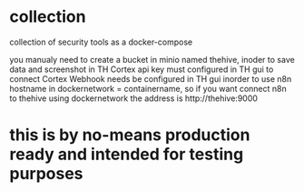 # collection
collection of security tools as a docker-compose

you manualy need to create a bucket in minio named thehive, inoder to save data and screenshot in TH
Cortex api key must configured in TH gui to connect Cortex
Webhook needs be configured in TH gui inorder to use n8n
hostname in dockernetwork = containername, so if you want connect n8n to thehive using dockernetwork the address is http://thehive:9000

# this is by no-means production ready and intended for testing purposes
